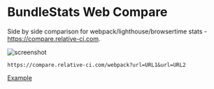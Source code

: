 # BundleStats Web Compare

Side by side comparison for webpack/lighthouse/browsertime stats - https://compare.relative-ci.com.

![screenshot](https://www.dropbox.com/s/1womnjyay3hi4ly/compare-screenshot.jpg?raw=1)

```
https://compare.relative-ci.com/webpack?url=URL1&url=URL2
```

[Example](https://compare.relative-ci.com/webpack?url=https://gist.githubusercontent.com/vio/9cb2599efaf3dbf35f57d807aab455f0/raw/6b51be51c06dae2480c596c0252fbc04337af77c/react-hn.webpack.stats.1.json&url=https://gist.githubusercontent.com/vio/289e45ca0f329c58bfea9331a5606d91/raw/590d51bb5afffd3f4d898bc2459ab115fa638adb/react-hn.webpack.stats.0.json)
